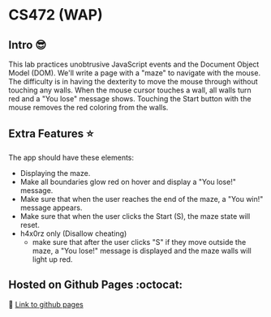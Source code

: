 # CS472 (WAP)


## Intro :sunglasses:

This lab practices unobtrusive JavaScript events and the Document Object Model (DOM). We'll write a page with a "maze" to navigate with the mouse.
The difficulty is in having the dexterity to move the mouse through without touching any walls. When the mouse cursor touches a wall, all walls turn red and a "You lose" message shows. Touching the Start button with the mouse removes the red coloring from the walls.


## Extra Features :star:

The app should have these elements:
- Displaying the maze.
- Make all boundaries glow red on hover and display a "You lose!" message.
- Make sure that when the user reaches the end of the maze, a "You win!" message appears.
- Make sure that when the user clicks the Start (S), the maze state will reset. 
- h4x0rz only (Disallow cheating)
    - make sure that after the user clicks "S" if they move outside the maze, a "You lose!" message is displayed and the maze walls will light up red.


## Hosted on Github Pages :octocat:

:link: [Link to github pages](https://chunkingz.github.io/CS472/mouse-maze/maze.html)
